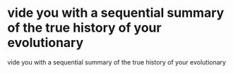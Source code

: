 # vide you with a sequential summary of the true history of your evolutionary

vide you with a sequential summary of the true history of your evolutionary